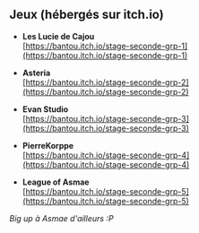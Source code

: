 ## Jeux (hébergés sur itch.io)

- **Les Lucie de Cajou**  
  [https://bantou.itch.io/stage-seconde-grp-1](https://bantou.itch.io/stage-seconde-grp-1)

- **Asteria**  
  [https://bantou.itch.io/stage-seconde-grp-2](https://bantou.itch.io/stage-seconde-grp-2)

- **Evan Studio**  
  [https://bantou.itch.io/stage-seconde-grp-3](https://bantou.itch.io/stage-seconde-grp-3)

- **PierreKorppe**  
  [https://bantou.itch.io/stage-seconde-grp-4](https://bantou.itch.io/stage-seconde-grp-4)

- **League of Asmae**  
  [https://bantou.itch.io/stage-seconde-grp-5](https://bantou.itch.io/stage-seconde-grp-5)


*Big up à Asmae d'ailleurs :P*
